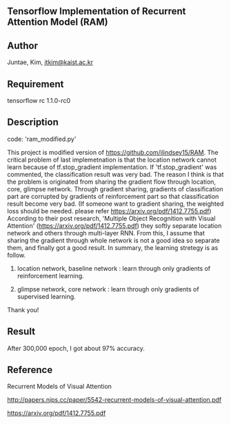 ## Tensorflow Implementation of Recurrent Attention Model (RAM)


## Author

Juntae, Kim, jtkim@kaist.ac.kr

## Requirement

tensorflow rc 1.1.0-rc0

## Description

code: 'ram_modified.py'

This project is modified version of https://github.com/jlindsey15/RAM.
The critical problem of last implemetnation is that the location network cannot learn because of tf.stop_gradient implementation. 
If 'tf.stop_gradient' was commented, the classification result was very bad.
The reason I think is that the problem is originated from sharing the gradient flow through location, core, glimpse network.
Through gradient sharing, gradients of classification part are corrupted by gradients of reinforcement part so that classification result 
become very bad. (If someone want to gradient sharing, the weighted loss should be needed. please refer https://arxiv.org/pdf/1412.7755.pdf)
According to their post research, 'Multiple Object Recognition with Visual Attention' (https://arxiv.org/pdf/1412.7755.pdf) they 
softly separate location network and others through multi-layer RNN. From this, I assume that sharing the gradient through whole network 
is not a good idea so separate them, and finally got a good result. 
In summary, the learning stretegy is as follow. 

1. location network, baseline network : learn through only gradients of reinforcement learning.

2. glimpse network, core network : learn through only gradients of supervised learning.

Thank you!

## Result

After 300,000 epoch, I got about 97% accuracy.

## Reference

Recurrent Models of Visual Attention

http://papers.nips.cc/paper/5542-recurrent-models-of-visual-attention.pdf

https://arxiv.org/pdf/1412.7755.pdf
